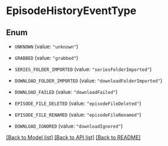 # EpisodeHistoryEventType

## Enum


* `UNKNOWN` (value: `"unknown"`)

* `GRABBED` (value: `"grabbed"`)

* `SERIES_FOLDER_IMPORTED` (value: `"seriesFolderImported"`)

* `DOWNLOAD_FOLDER_IMPORTED` (value: `"downloadFolderImported"`)

* `DOWNLOAD_FAILED` (value: `"downloadFailed"`)

* `EPISODE_FILE_DELETED` (value: `"episodeFileDeleted"`)

* `EPISODE_FILE_RENAMED` (value: `"episodeFileRenamed"`)

* `DOWNLOAD_IGNORED` (value: `"downloadIgnored"`)


[[Back to Model list]](../README.md#documentation-for-models) [[Back to API list]](../README.md#documentation-for-api-endpoints) [[Back to README]](../README.md)


